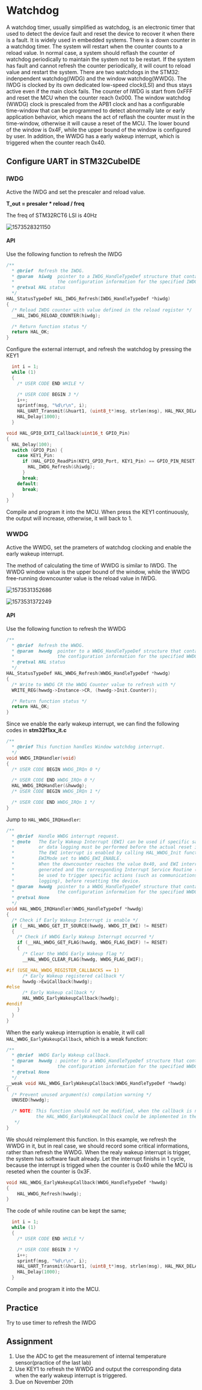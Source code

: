 # Watchdog

A watchdog timer, usually simplified as watchdog, is an electronic timer that used to detect the device fault and reset the device to recover it when there is a fault. It is widely used in embedded systems. There is a down counter in a watchdog timer. The system will restart when the counter counts to a reload value. In normal case, a system should reflash the counter of watchdog periodically to maintain the system not to be restart. If the system has fault and cannot refresh the counter periodically, it will count to reload value and restart the system. There are two watchdogs in the STM32: indenpendent watchdog(IWDG) and the window watchdog(WWDG). The IWDG is clocked by its own dedicated low-speed clock(LSI) and thus stays active even if the main clock fails. The counter of IWDG is start from 0xFFF and reset the MCU when the counter reach 0x000. The window watchdog (WWDG) clock is prescaled from the APB1 clock and has a configurable time-window that can be programmed to detect abnormally late or early application behavior, which means the act of reflash the counter must in the time-window, otherwise it will cause a reset of the MCU. The lower bound of the window is 0x4F, while the upper bound of the window is configured by user. In addition, the WWDG has a early wakeup interrupt, which is triggered when the counter reach 0x40.

## Configure UART in STM32CubeIDE

### IWDG

Active the IWDG and set the prescaler and reload value.

**T_out = presaler * reload / freq**

The freq of STM32RCT6 LSI is 40Hz

![1573528321150](Watchdog.assets/1573528321150.png)

#### API

Use the following function to refresh the IWDG

```c
/**
  * @brief  Refresh the IWDG.
  * @param  hiwdg  pointer to a IWDG_HandleTypeDef structure that contains
  *                the configuration information for the specified IWDG module.
  * @retval HAL status
  */
HAL_StatusTypeDef HAL_IWDG_Refresh(IWDG_HandleTypeDef *hiwdg)
{
  /* Reload IWDG counter with value defined in the reload register */
  __HAL_IWDG_RELOAD_COUNTER(hiwdg);

  /* Return function status */
  return HAL_OK;
}
```



Configure the external interrupt, and refresh the watchdog by pressing the KEY1

```c
  int i = 1;
  while (1)
  {
    /* USER CODE END WHILE */

    /* USER CODE BEGIN 3 */
  	i++;
  	sprintf(msg, "%d\r\n", i);
  	HAL_UART_Transmit(&huart1, (uint8_t*)msg, strlen(msg), HAL_MAX_DELAY);
  	HAL_Delay(1000);
  }
```

```c
void HAL_GPIO_EXTI_Callback(uint16_t GPIO_Pin)
{
  HAL_Delay(100);
  switch (GPIO_Pin) {
	case KEY1_Pin:
      if (HAL_GPIO_ReadPin(KEY1_GPIO_Port, KEY1_Pin) == GPIO_PIN_RESET) {
      	HAL_IWDG_Refresh(&hiwdg);
      }
	  break;
	default:
      break;
  }
}

```

Compile and program it into the MCU. When press the KEY1 continuously, the output will increase, otherwise, it will back to 1.



### WWDG

Active the WWDG, set the prameters of watchdog clocking and enable the early wakeup interrupt.

The method of calculating the time of WWDG is similar to IWDG. The WWDG window value is the upper bound of the window, while the WWDG free-running downcounter value is the reload value in IWDG.

![1573531352686](Watchdog.assets/1573531352686.png)

![1573531372249](Watchdog.assets/1573531372249.png)



#### API

Use the following function to refresh the WWDG

```c
/**
  * @brief  Refresh the WWDG.
  * @param  hwwdg  pointer to a WWDG_HandleTypeDef structure that contains
  *                the configuration information for the specified WWDG module.
  * @retval HAL status
  */
HAL_StatusTypeDef HAL_WWDG_Refresh(WWDG_HandleTypeDef *hwwdg)
{
  /* Write to WWDG CR the WWDG Counter value to refresh with */
  WRITE_REG(hwwdg->Instance->CR, (hwwdg->Init.Counter));

  /* Return function status */
  return HAL_OK;
}
```

Since we enable the early wakeup interrupt, we can find the following codes in **stm32f1xx_it.c**

```c
/**
  * @brief This function handles Window watchdog interrupt.
  */
void WWDG_IRQHandler(void)
{
  /* USER CODE BEGIN WWDG_IRQn 0 */

  /* USER CODE END WWDG_IRQn 0 */
  HAL_WWDG_IRQHandler(&hwwdg);
  /* USER CODE BEGIN WWDG_IRQn 1 */

  /* USER CODE END WWDG_IRQn 1 */
}
```

Jump to ``HAL_WWDG_IRQHandler``:

```c
/**
  * @brief  Handle WWDG interrupt request.
  * @note   The Early Wakeup Interrupt (EWI) can be used if specific safety operations
  *         or data logging must be performed before the actual reset is generated.
  *         The EWI interrupt is enabled by calling HAL_WWDG_Init function with
  *         EWIMode set to WWDG_EWI_ENABLE.
  *         When the downcounter reaches the value 0x40, and EWI interrupt is
  *         generated and the corresponding Interrupt Service Routine (ISR) can
  *         be used to trigger specific actions (such as communications or data
  *         logging), before resetting the device.
  * @param  hwwdg  pointer to a WWDG_HandleTypeDef structure that contains
  *                the configuration information for the specified WWDG module.
  * @retval None
  */
void HAL_WWDG_IRQHandler(WWDG_HandleTypeDef *hwwdg)
{
  /* Check if Early Wakeup Interrupt is enable */
  if (__HAL_WWDG_GET_IT_SOURCE(hwwdg, WWDG_IT_EWI) != RESET)
  {
    /* Check if WWDG Early Wakeup Interrupt occurred */
    if (__HAL_WWDG_GET_FLAG(hwwdg, WWDG_FLAG_EWIF) != RESET)
    {
      /* Clear the WWDG Early Wakeup flag */
      __HAL_WWDG_CLEAR_FLAG(hwwdg, WWDG_FLAG_EWIF);

#if (USE_HAL_WWDG_REGISTER_CALLBACKS == 1)
      /* Early Wakeup registered callback */
      hwwdg->EwiCallback(hwwdg);
#else
      /* Early Wakeup callback */
      HAL_WWDG_EarlyWakeupCallback(hwwdg);
#endif
    }
  }
}
```

When the early wakeup interruption is enable, it will call ``HAL_WWDG_EarlyWakeupCallback``, which is a weak function:

```c
/**
  * @brief  WWDG Early Wakeup callback.
  * @param  hwwdg : pointer to a WWDG_HandleTypeDef structure that contains
  *                the configuration information for the specified WWDG module.
  * @retval None
  */
__weak void HAL_WWDG_EarlyWakeupCallback(WWDG_HandleTypeDef *hwwdg)
{
  /* Prevent unused argument(s) compilation warning */
  UNUSED(hwwdg);

  /* NOTE: This function should not be modified, when the callback is needed,
           the HAL_WWDG_EarlyWakeupCallback could be implemented in the user file
   */
}
```

We should reimplement this function. In this example, we refresh the WWDG in it, but in real case, we should record some critical informations, rather than refresh the WWDG. When the realy wakeup interrupt is trigger, the system has software fault already. Let the interrupt finishs in 1 cycle, because the interrupt is trigged when the counter is 0x40 while the MCU is reseted when the counter is 0x3F.

```c
void HAL_WWDG_EarlyWakeupCallback(WWDG_HandleTypeDef *hwwdg)
{
	HAL_WWDG_Refresh(hwwdg);
}
```

The code of while routine can be kept the same;

```c
  int i = 1;
  while (1)
  {
    /* USER CODE END WHILE */

    /* USER CODE BEGIN 3 */
  	i++;
  	sprintf(msg, "%d\r\n", i);
  	HAL_UART_Transmit(&huart1, (uint8_t*)msg, strlen(msg), HAL_MAX_DELAY);
  	HAL_Delay(1000);
  }
```

Compile and program it into the MCU.



## Practice

Try to use timer to refresh the IWDG

## Assignment

1. Use the ADC to get the measurement of internal temperature sensor(practice of the last lab)
2. Use KEY1 to refresh the WWDG and output the corresponding data when the early wakeup interrupt is triggered.
3. Due on November 20th